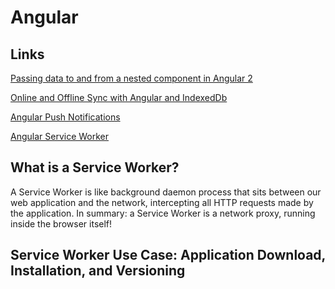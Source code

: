 # Angular

## Links 

[Passing data to and from a nested component in Angular 2](https://www.themarketingtechnologist.co/building-nested-components-in-angular-2/)

[Online and Offline Sync with Angular and IndexedDb](https://offering.solutions/blog/articles/2018/11/21/online-and-offline-sync-with-angular-and-indexeddb/)

[Angular Push Notifications](https://blog.angular-university.io/angular-push-notifications/)

[Angular Service Worker](https://blog.angular-university.io/angular-service-worker/)

## What is a Service Worker?

A Service Worker is like background daemon process that sits between our web application and the network, intercepting all HTTP requests made by the application. 
In summary: a Service Worker is a network proxy, running inside the browser itself! 

## Service Worker Use Case: Application Download, Installation, and Versioning
